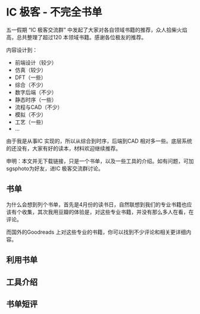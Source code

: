 # IC 极客 - 不完全书单

五一假期 “IC 极客交流群” 中发起了大家对各自领域书籍的推荐，众人拾柴火焰高，总共整理了超过120 本领域书籍。感谢各位极友的推荐。

内容设计到：

- 前端设计（较少）
- 仿真（较少）
- DFT（一些）
- 综合（不少）
- 数字后端（不少）
- 静态时序（一些）
- 流程与CAD（不少）
- 模拟（不少）
- 工艺（一些）
- ...

由于我是从事IC 实现的，所以从综合到时序，后端到CAD 相对多一些。底层系统的还没有，大家有好的读本，材料欢迎继续推荐。

申明：本文并无下载链接，只是一个书单，以及一些工具的介绍。如有问题，可加sgsphoto为好友，进IC 极客交流群讨论。

## 书单

为什么会想到列个书单，首先是4月份的读书日，自然联想到我们的专业书籍也应该有个收集，其次我用豆瓣的体验是，对这些专业书籍，并没有那么多人在看，在评论。

而国外的Goodreads 上对这些专业的书籍，你可以找到不少评论和相关更详细内容。

## 利用书单

## 工具介绍

## 书单短评